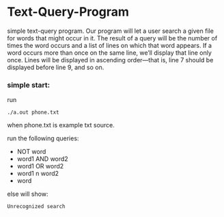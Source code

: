 # Text-Query-Program
simple text-query program. Our program will let a user search a given file for words that might occur in it. The result of a query will be the number of times the word occurs and a list of lines on which that word appears. If a word occurs more than once on the same line, we’ll display that line only once. Lines will be displayed in ascending order—that is, line 7 should be displayed before line 9, and so on.

### simple start:
run

```
./a.out phone.txt
```

when phone.txt is example txt source.

run the following queries:
‫‪
* NOT‬‬ ‫‪word 
* word1‬‬ ‫‪AND‬‬ ‫‪word2‬‬ ‫‪	
* word1‬‬ ‫‪OR‬‬ ‫‪word2‬‬ ‫‪
* word1‬‬ ‫‪n‬‬ ‫‪word2‬‬ ‫
* word

 
else will show:

```
‫‪Unrecognized‬‬ ‫‪search‬‬
```
